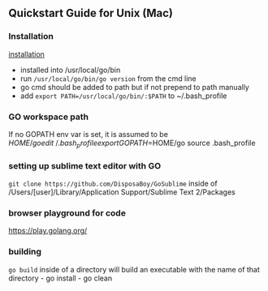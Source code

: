 ## Quickstart Guide for Unix (Mac)

### Installation
[installation](https://golang.org/doc/install)
 - installed into /usr/local/go/bin
 - run `/usr/local/go/bin/go version` from the cmd line
 - go cmd should be added to path but if not prepend to path manually
 - add `export PATH=/usr/local/go/bin/:$PATH` to ~/.bash_profile


### GO workspace path
If no GOPATH env var is set, it is assumed to be $HOME/go
edit ~/.bash_profile       export GOPATH=$HOME/go
source .bash_profile


### setting up sublime text editor with GO
`git clone https://github.com/DisposaBoy/GoSublime`  inside of
/Users/[user]/Library/Application Support/Sublime Text 2/Packages



### browser playground for code
https://play.golang.org/


### building
`go build` inside of a directory will build an executable with the name of that directory
    - go install
    - go clean